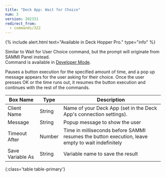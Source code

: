```yaml
---
title: "Deck App: Wait for Choice"
num: 3
version: 202331
redirect_from:
  - commands/322
---
```


{% include alert.html text="Available in Deck Hopper Pro." type="info" %} 

Similar to Wait for User Choice command, but the prompt will originate from SAMMI Panel instead.  
Command is available in [Developer Mode](https://sammi.solutions/docs/faq/general#developermode).

Pauses a button execution for the specified amount of time, and a pop up message appears for the user asking for their choice. Once the user presses OK or the time runs out, it resumes the button execution and continues with the rest of the commands.

| Box Name | Type | Description | 
|-------|--------|--------
|Client Name| String | Name of your Deck App (set in the Deck App's connection settings).
|Message| String | Popup message to show the user
|Timeout After | Number | Time in milliseconds before SAMMI resumes the button execution, leave empty to wait indefinitely
|Save Variable As | String | Variable name to save the result
{:class='table table-primary'}
